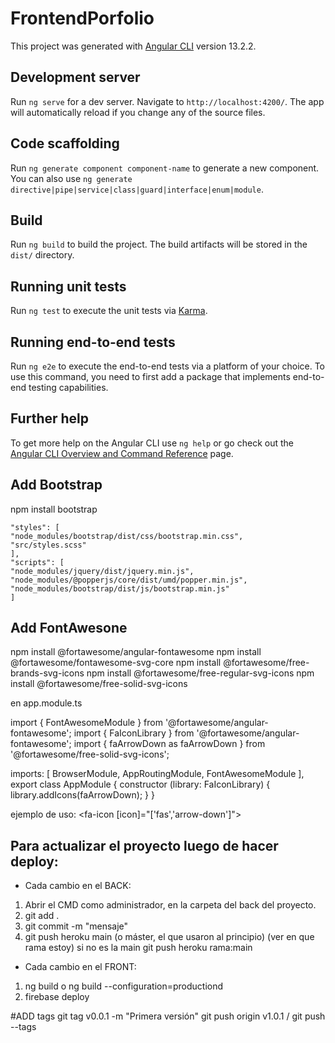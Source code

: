# FrontendPorfolio

This project was generated with [Angular CLI](https://github.com/angular/angular-cli) version 13.2.2.

## Development server

Run `ng serve` for a dev server. Navigate to `http://localhost:4200/`. The app will automatically reload if you change any of the source files.

## Code scaffolding

Run `ng generate component component-name` to generate a new component. You can also use `ng generate directive|pipe|service|class|guard|interface|enum|module`.

## Build

Run `ng build` to build the project. The build artifacts will be stored in the `dist/` directory.

## Running unit tests

Run `ng test` to execute the unit tests via [Karma](https://karma-runner.github.io).

## Running end-to-end tests

Run `ng e2e` to execute the end-to-end tests via a platform of your choice. To use this command, you need to first add a package that implements end-to-end testing capabilities.

## Further help

To get more help on the Angular CLI use `ng help` or go check out the [Angular CLI Overview and Command Reference](https://angular.io/cli) page.

## Add Bootstrap

npm install bootstrap

    "styles": [
    "node_modules/bootstrap/dist/css/bootstrap.min.css",
    "src/styles.scss"
    ],
    "scripts": [
    "node_modules/jquery/dist/jquery.min.js",
    "node_modules/@popperjs/core/dist/umd/popper.min.js",
    "node_modules/bootstrap/dist/js/bootstrap.min.js"
    ]

## Add FontAwesone

npm install @fortawesome/angular-fontawesome
npm install @fortawesome/fontawesome-svg-core
npm install @fortawesome/free-brands-svg-icons
npm install @fortawesome/free-regular-svg-icons
npm install @fortawesome/free-solid-svg-icons

en app.module.ts 

import { FontAwesomeModule } from '@fortawesome/angular-fontawesome';
import { FaIconLibrary } from '@fortawesome/angular-fontawesome';
import { faArrowDown as faArrowDown } from '@fortawesome/free-solid-svg-icons';

  imports: [
    BrowserModule,
    AppRoutingModule,
    FontAwesomeModule
  ],
  export class AppModule {
  constructor (library: FaIconLibrary) {
    library.addIcons(faArrowDown);
  }
}

ejemplo de uso:
<fa-icon [icon]="['fas','arrow-down']"></fa-icon>


## Para actualizar el proyecto luego de hacer deploy:
- Cada cambio en el BACK:
1) Abrir el CMD como administrador, en la carpeta del back del proyecto.
2) git add .
3) git commit -m "mensaje"
4) git push heroku main (o máster, el que usaron al principio)
  (ver en que rama estoy)
  si no es la main git push heroku rama:main

- Cada cambio en el FRONT:
1) ng build o ng build --configuration=productiond
2) firebase deploy 


#ADD tags
git tag v0.0.1 -m "Primera versión"
git push origin v1.0.1 / git push --tags

